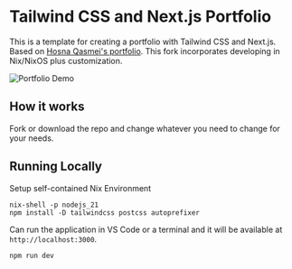 # Tailwind CSS and Next.js Portfolio

This is a template for creating a portfolio with Tailwind CSS and Next.js. Based on [Hosna Qasmei's portfolio](https://github.com/hqasmei/tailwindcss-and-nextjs-portfolio). This fork incorporates developing in Nix/NixOS plus customization. 

![Portfolio Demo](demo/demo.gif)

## How it works

Fork or download the repo and change whatever you need to change for your needs.

## Running Locally
Setup self-contained Nix Environment
```
nix-shell -p nodejs_21
npm install -D tailwindcss postcss autoprefixer
```

Can run the application in VS Code or a terminal and it will be available at `http://localhost:3000`.

```
npm run dev
```
